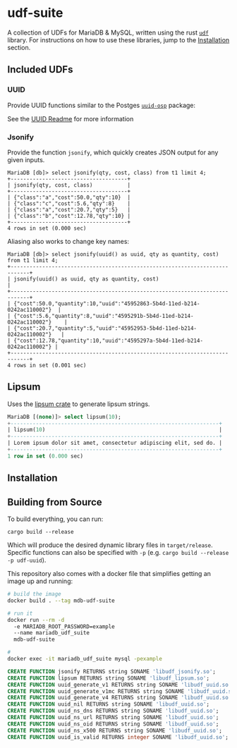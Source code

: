 # udf-suite

A collection of UDFs for MariaDB & MySQL, written using the rust [`udf`]
library. For instructions on how to use these libraries, jump to the
[Installation](#installation) section.

[`udf`]: docs.rs/udf

## Included UDFs

### UUID

Provide UUID functions similar to the Postges [`uuid-osp`] package:



See the [UUID Readme](/udf-uuid/README.md) for more information

[`uuid-osp`]: https://www.postgresql.org/docs/current/uuid-ossp.html

### Jsonify

Provide the function `jsonify`, which quickly creates JSON output for any given
inputs.

```
MariaDB [db]> select jsonify(qty, cost, class) from t1 limit 4;
+-------------------------------------+
| jsonify(qty, cost, class)           |
+-------------------------------------+
| {"class":"a","cost":50.0,"qty":10}  |
| {"class":"c","cost":5.6,"qty":8}    |
| {"class":"a","cost":20.7,"qty":5}   |
| {"class":"b","cost":12.78,"qty":10} |
+-------------------------------------+
4 rows in set (0.000 sec)
```

Aliasing also works to change key names:

```
MariaDB [db]> select jsonify(uuid() as uuid, qty as quantity, cost) from t1 limit 4;
+----------------------------------------------------------------------------+
| jsonify(uuid() as uuid, qty as quantity, cost)                             |
+----------------------------------------------------------------------------+
| {"cost":50.0,"quantity":10,"uuid":"45952863-5b4d-11ed-b214-0242ac110002"}  |
| {"cost":5.6,"quantity":8,"uuid":"4595291b-5b4d-11ed-b214-0242ac110002"}    |
| {"cost":20.7,"quantity":5,"uuid":"45952953-5b4d-11ed-b214-0242ac110002"}   |
| {"cost":12.78,"quantity":10,"uuid":"4595297a-5b4d-11ed-b214-0242ac110002"} |
+----------------------------------------------------------------------------+
4 rows in set (0.001 sec)
```


## Lipsum

Uses the [lipsum crate] to generate lipsum strings.


```sql
MariaDB [(none)]> select lipsum(10);
+------------------------------------------------------------------+
| lipsum(10)                                                       |
+------------------------------------------------------------------+
| Lorem ipsum dolor sit amet, consectetur adipiscing elit, sed do. |
+------------------------------------------------------------------+
1 row in set (0.000 sec)
```

[lipsum crate]: https://docs.rs/lipsum/latest/lipsum/


## Installation


## Building from Source

To build everything, you can run:

```
cargo build --release
```

Which will produce the desired dynamic library files in `target/release`.
Specific functions can also be specified with `-p` (e.g.
`cargo build --release -p udf-uuid`).

This repository also comes with a docker file that simplifies getting an image
up and running:

```sh
# build the image
docker build . --tag mdb-udf-suite

# run it
docker run --rm -d
  -e MARIADB_ROOT_PASSWORD=example
  --name mariadb_udf_suite
  mdb-udf-suite

#
docker exec -it mariadb_udf_suite mysql -pexample
```


```sql
CREATE FUNCTION jsonify RETURNS string SONAME 'libudf_jsonify.so';
CREATE FUNCTION lipsum RETURNS string SONAME 'libudf_lipsum.so';
CREATE FUNCTION uuid_generate_v1 RETURNS string SONAME 'libudf_uuid.so';
CREATE FUNCTION uuid_generate_v1mc RETURNS string SONAME 'libudf_uuid.so';
CREATE FUNCTION uuid_generate_v4 RETURNS string SONAME 'libudf_uuid.so';
CREATE FUNCTION uuid_nil RETURNS string SONAME 'libudf_uuid.so';
CREATE FUNCTION uuid_ns_dns RETURNS string SONAME 'libudf_uuid.so';
CREATE FUNCTION uuid_ns_url RETURNS string SONAME 'libudf_uuid.so';
CREATE FUNCTION uuid_ns_oid RETURNS string SONAME 'libudf_uuid.so';
CREATE FUNCTION uuid_ns_x500 RETURNS string SONAME 'libudf_uuid.so';
CREATE FUNCTION uuid_is_valid RETURNS integer SONAME 'libudf_uuid.so';
```
